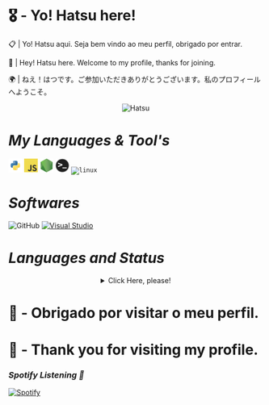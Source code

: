 # 🎖️ - **Yo! Hatsu here!**

 
 :clipboard: | Yo! Hatsu aqui. Seja bem vindo ao meu perfil, obrigado por entrar.
 
 :deciduous_tree: | Hey! Hatsu here. Welcome to my profile, thanks for joining.
 
 :earth_africa: | ねえ！はつです。ご参加いただきありがとうございます。私のプロフィールへようこそ。
 
 <p align="center"> <img src="https://komarev.com/ghpvc/?username=HatsuDev&color=17f213" alt="Hatsu" /> </p>

#  *My Languages & Tool's*
<code><img height="27" src="https://raw.githubusercontent.com/github/explore/80688e429a7d4ef2fca1e82350fe8e3517d3494d/topics/python/python.png" alt="python"></code>
<code><img height="27" src="https://raw.githubusercontent.com/github/explore/80688e429a7d4ef2fca1e82350fe8e3517d3494d/topics/javascript/javascript.png" alt="javascript"></code>
<code><img height="27" src="https://raw.githubusercontent.com/github/explore/80688e429a7d4ef2fca1e82350fe8e3517d3494d/topics/nodejs/nodejs.png" alt="nodejs"></code>
<code><img height="27" src="https://raw.githubusercontent.com/github/explore/80688e429a7d4ef2fca1e82350fe8e3517d3494d/topics/terminal/terminal.png" alt="terminal"></code>
<code><img height="27" src="https://drt.sh/img/surface-pro-refind/os_kali.png" alt="linux"></code>

#  *Softwares*
![GitHub](https://img.shields.io/badge/-GitHub-black?style=flat-square&logo=github)
[![Visual Studio](https://img.shields.io/badge/-007ACC?style=flat&logo=Visual-Studio-Code&logoColor=white&link=https://github.com/Cmmdx0 "Visual Studio")](https://github.com/Cmmdx0)


#  *Languages and Status*
<details style='text-align: center;' align='center'>
  <summary> Click Here, please! </summary>
  <p style="text-align: center;"align="center">============================================================</p>
  <p style="text-align: center;"align="center"><p style="text-align: center;"align="center"><a href="https://github.com/hatsuxz"><img align="center" src="https://github-readme-stats.vercel.app/api?username=hatsuxz&show_icons=true&include_all_commits=true&show_icons=true&theme=tokyonight" alt="hatsuxz stats" /></a></p>
  <p style="text-align: center;"align="center"><a href="https://github.com/hatsuxz?tab=repositories"><img align="center" src="https://github-readme-stats.vercel.app/api/top-langs/?username=hatsuxz&layout=compact&show_icons=true&theme=tokyonight" /></a></p>
  <p style="text-align: center;"align="center">============================================================</p>
</details>

# 🔧 - **Obrigado por visitar o meu perfil.**

# 🔧 - **Thank you for visiting my profile.**


### *Spotify Listening :musical_note:*
[![Spotify](https://now-playing-codestackr.vercel.app/api/spotify-playing)](https://open.spotify.com/user/Hatsu)
